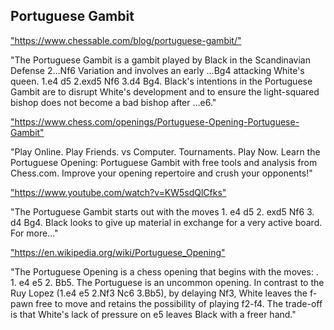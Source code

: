 <h2>Portuguese Gambit</h2>
<p><a href="https://www.chessable.com/blog/portuguese-gambit/">"https://www.chessable.com/blog/portuguese-gambit/"</a></p>

<p>"The Portuguese Gambit is a gambit played by Black in the Scandinavian Defense 2…Nf6 Variation and involves an early …Bg4 attacking White's queen. 1.e4 d5 2.exd5 Nf6 3.d4 Bg4. Black's intentions in the Portuguese Gambit are to disrupt White's development and to ensure the light-squared bishop does not become a bad bishop after …e6." </p>

<p><a href="https://www.chess.com/openings/Portuguese-Opening-Portuguese-Gambit">"https://www.chess.com/openings/Portuguese-Opening-Portuguese-Gambit"</a></p>

<p>"Play Online. Play Friends. vs Computer. Tournaments. Play Now. Learn the Portuguese Opening: Portuguese Gambit with free tools and analysis from Chess.com. Improve your opening repertoire and crush your opponents!" </p>

<p><a href="https://www.youtube.com/watch?v=KW5sdQlCfks">"https://www.youtube.com/watch?v=KW5sdQlCfks"</a></p>

<p>"The Portuguese Gambit starts out with the moves 1. e4 d5 2. exd5 Nf6 3. d4 Bg4. Black looks to give up material in exchange for a very active board. For more..." </p>

<p><a href="https://en.wikipedia.org/wiki/Portuguese_Opening">"https://en.wikipedia.org/wiki/Portuguese_Opening"</a></p>

<p>"The Portuguese Opening is a chess opening that begins with the moves: . 1. e4 e5 2. Bb5. The Portuguese is an uncommon opening. In contrast to the Ruy Lopez (1.e4 e5 2.Nf3 Nc6 3.Bb5), by delaying Nf3, White leaves the f-pawn free to move and retains the possibility of playing f2-f4. The trade-off is that White's lack of pressure on e5 leaves Black with a freer hand." </p>

